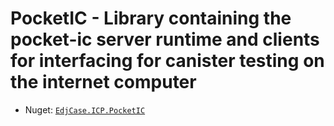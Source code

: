 # PocketIC - Library containing the pocket-ic server runtime and clients for interfacing for canister testing on the internet computer

- Nuget: [`EdjCase.ICP.PocketIC`](https://www.nuget.org/packages/EdjCase.ICP.PocketIC)
